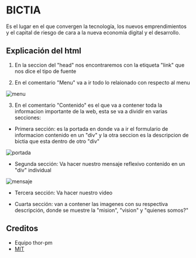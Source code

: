 # BICTIA

Es el lugar en el que convergen la tecnología, los nuevos emprendimientos y el capital de riesgo de cara a la nueva economía digital y el desarrollo.

## Explicación del html

1. En la seccion del "head" nos encontraremos con la etiqueta "link" que nos dice el tipo de fuente

2. En el comentario "Menu" va a ir todo lo relaionado con respecto al menu

![menu](https://user-images.githubusercontent.com/31290033/53537599-81690080-3ad8-11e9-928f-ff21181115af.png)

3. En el comentario "Contenido" es el que va a contener toda la informacion importante de la web, esta se va a dividir en varias secciones:

- Primera sección: es la portada en donde va a ir el formulario de informacion contenido en un "div" y la otra seccion es la descripcion de bictia que esta dentro de otro "div"


![portada](https://user-images.githubusercontent.com/31290033/53538211-bd9d6080-3ada-11e9-8aba-7260af9e3a72.png)


- Segunda sección: Va hacer nuestro mensaje reflexivo contenido en un "div" individual

![mensaje](https://user-images.githubusercontent.com/31290033/53538252-e887b480-3ada-11e9-9063-b07f8b47d246.png)


- Tercera sección: Va hacer nuestro video

- Cuarta sección: van a contener las imagenes con su respectiva descripción, donde se muestre la "mision", "vision" y "quienes somos?"


## Creditos

- Equipo thor-pm
- [MIT](https://opensource.org/Licenses/MIT)

